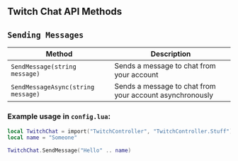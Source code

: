 ## Twitch Chat API Methods

## `Sending Messages`

| Method                             | Description                                              |
| ---------------------------------- | -------------------------------------------------------- |
| `SendMessage(string message)`      | Sends a message to chat from your account                |
| `SendMessageAsync(string message)` | Sends a message to chat from your account asynchronously |

### Example usage in `config.lua`:

```lua
local TwitchChat = import("TwitchController", "TwitchController.Stuff").Chat
local name = "Someone"

TwitchChat.SendMessage("Hello" .. name)
```
